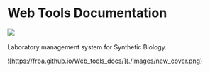 # Web Tools Documentation

![](https://img.shields.io/badge/python-3.6-blue)

Laboratory management system for Synthetic Biology. 

![https://frba.github.io/Web_tools_docs/](./images/new_cover.png)
